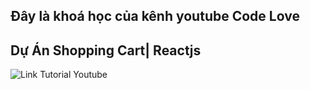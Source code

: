 ## Đây là khoá học của kênh youtube Code Love

## Dự Án Shopping Cart| Reactjs

![Link Tutorial Youtube](https://bom.so/Syj17x)